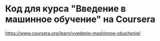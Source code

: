 # Код для курса "Введение в машинное обучение" на Coursera
https://www.coursera.org/learn/vvedenie-mashinnoe-obuchenie/

